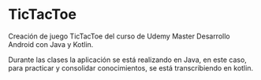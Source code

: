 # TicTacToe

Creación de juego TicTacToe del curso de Udemy Master Desarrollo Android con Java y Kotlin.

Durante las clases la aplicación se está realizando en Java, en este caso, para practicar y consolidar conocimientos, se está transcribiendo en kotlin.

